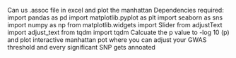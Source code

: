 Can us .assoc file in excel and plot the manhattan 
Dependencies required: import pandas as pd
import matplotlib.pyplot as plt
import seaborn as sns
import numpy as np
from matplotlib.widgets import Slider
from adjustText import adjust_text
from tqdm import tqdm
Calcuate the p value to -log 10 (p) and plot interactive manhattan pot where you can adjust your GWAS threshold and every significant SNP gets annoated 
